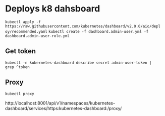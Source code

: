 # Deploys k8 dahsboard 

`kubectl apply -f https://raw.githubusercontent.com/kubernetes/dashboard/v2.0.0/aio/deploy/recommended.yaml`
`kubectl create -f dashboard.admin-user.yml -f dashboard.admin-user-role.yml`


## Get token

`kubectl -n kubernetes-dashboard describe secret admin-user-token | grep ^token`

## Proxy

`kubectl proxy`

http://localhost:8001/api/v1/namespaces/kubernetes-dashboard/services/https:kubernetes-dashboard:/proxy/

